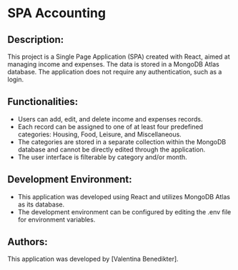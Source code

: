 # SPA Accounting

## Description:

This project is a Single Page Application (SPA) created with React, aimed at managing income and expenses. The data is stored in a MongoDB Atlas database. The application does not require any authentication, such as a login.

## Functionalities:

- Users can add, edit, and delete income and expenses records.
- Each record can be assigned to one of at least four predefined categories: Housing, Food, Leisure, and Miscellaneous.
- The categories are stored in a separate collection within the MongoDB database and cannot be directly edited through the application.
- The user interface is filterable by category and/or month.

## Development Environment:

- This application was developed using React and utilizes MongoDB Atlas as its database.
- The development environment can be configured by editing the .env file for environment variables.

## Authors:

This application was developed by [Valentina Benedikter].
